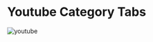 # Youtube Category Tabs

![youtube](https://user-images.githubusercontent.com/42198187/120015651-30bb1780-c001-11eb-90ab-8a3e38f8b01c.png)

